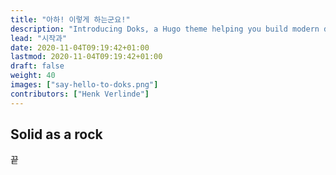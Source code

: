```yaml
---
title: "아하! 이렇게 하는군요!"
description: "Introducing Doks, a Hugo theme helping you build modern documentation websites that are secure, fast, and SEO-ready — by default."
lead: "시작과"
date: 2020-11-04T09:19:42+01:00
lastmod: 2020-11-04T09:19:42+01:00
draft: false
weight: 40
images: ["say-hello-to-doks.png"]
contributors: ["Henk Verlinde"]
---
```


## Solid as a rock

끝